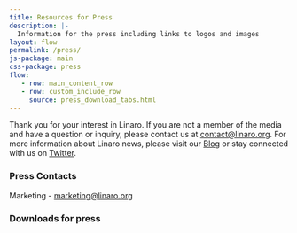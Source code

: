 ```yaml
---
title: Resources for Press
description: |-
  Information for the press including links to logos and images
layout: flow
permalink: /press/
js-package: main
css-package: press
flow:
   - row: main_content_row
   - row: custom_include_row
     source: press_download_tabs.html
---
```

Thank you for your interest in Linaro. If you are not a member of the media and have a question or inquiry, please contact us at [contact@linaro.org](mailto:contact@linaro.org). For more information about Linaro news, please visit our [Blog](/blog "Linaro Blog") or stay connected with us on [Twitter](http://twitter.com/linaroorg "Linaro on Twitter").

### Press Contacts

Marketing - [marketing@linaro.org](mailto:marketing@linaro.org)

### Downloads for press
